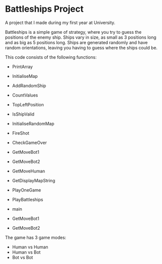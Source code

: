 # Battleships Project
A project that I made during my first year at University.

Battleships is a simple game of strategy, where you try to guess the positions of the enemy ship. Ships vary in size, as small as 3 positions long and as big as 5 positions long. Ships are generated randomly and have random orientations, leaving you having to guess where the ships could be.

This code consists of the following functions:
- PrintArray
- InitialiseMap
- AddRandomShip
- CountValues
- TopLeftPosition
- IsShipValid
- InitialiseRandomMap
- FireShot
- CheckGameOver

- GetMoveBot1
- GetMoveBot2
- GetMoveHuman
- GetDisplayMapString
- PlayOneGame
- PlayBattleships
- main
- GetMoveBot1
- GetMoveBot2

The game has 3 game modes:
- Human vs Human
- Human vs Bot
- Bot vs Bot
